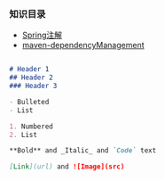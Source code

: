 ### 知识目录

- [Spring注解](Spring注解.md)
- [maven-dependencyManagement](maven-dependencyManagement.md)

```markdown

# Header 1
## Header 2
### Header 3

- Bulleted
- List

1. Numbered
2. List

**Bold** and _Italic_ and `Code` text

[Link](url) and ![Image](src)
```
